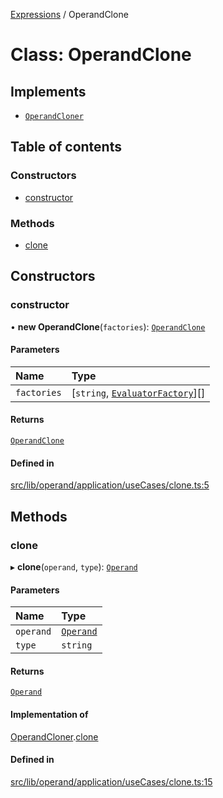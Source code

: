 [Expressions](../README.md) / OperandClone

# Class: OperandClone

## Implements

- [`OperandCloner`](../interfaces/OperandCloner.md)

## Table of contents

### Constructors

- [constructor](OperandClone.md#constructor)

### Methods

- [clone](OperandClone.md#clone)

## Constructors

### constructor

• **new OperandClone**(`factories`): [`OperandClone`](OperandClone.md)

#### Parameters

| Name | Type |
| :------ | :------ |
| `factories` | [`string`, [`EvaluatorFactory`](../interfaces/EvaluatorFactory.md)][] |

#### Returns

[`OperandClone`](OperandClone.md)

#### Defined in

[src/lib/operand/application/useCases/clone.ts:5](https://github.com/data7expressions/3xpr/blob/afd3b19f5d11ae44b57444edce640638f4fba296/src/lib/operand/application/useCases/clone.ts#L5)

## Methods

### clone

▸ **clone**(`operand`, `type`): [`Operand`](Operand.md)

#### Parameters

| Name | Type |
| :------ | :------ |
| `operand` | [`Operand`](Operand.md) |
| `type` | `string` |

#### Returns

[`Operand`](Operand.md)

#### Implementation of

[OperandCloner](../interfaces/OperandCloner.md).[clone](../interfaces/OperandCloner.md#clone)

#### Defined in

[src/lib/operand/application/useCases/clone.ts:15](https://github.com/data7expressions/3xpr/blob/afd3b19f5d11ae44b57444edce640638f4fba296/src/lib/operand/application/useCases/clone.ts#L15)
